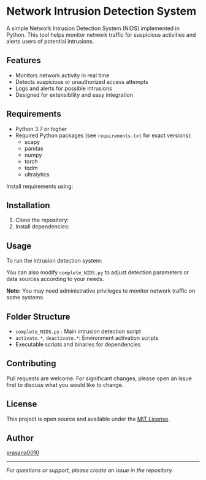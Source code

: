 # Network Intrusion Detection System

A simple Network Intrusion Detection System (NIDS) implemented in Python. This tool helps monitor network traffic for suspicious activities and alerts users of potential intrusions.

## Features

- Monitors network activity in real time
- Detects suspicious or unauthorized access attempts
- Logs and alerts for possible intrusions
- Designed for extensibility and easy integration

## Requirements

- Python 3.7 or higher
- Required Python packages (see `requirements.txt` for exact versions):
  - scapy
  - pandas
  - numpy
  - torch
  - tqdm
  - ultralytics

Install requirements using:




## Installation

1. Clone the repository:
2. Install dependencies:

## Usage

To run the intrusion detection system:


You can also modify `complete_NIDS.py` to adjust detection parameters or data sources according to your needs.

**Note:** You may need administrative privileges to monitor network traffic on some systems.

## Folder Structure

- `complete_NIDS.py` : Main intrusion detection script
- `activate.*`, `deactivate.*`: Environment activation scripts
- Executable scripts and binaries for dependencies

## Contributing

Pull requests are welcome. For significant changes, please open an issue first to discuss what you would like to change.

## License

This project is open source and available under the [MIT License](LICENSE).

## Author

[prasana0010](https://github.com/prasana0010/)

---

*For questions or support, please create an issue in the repository.*


